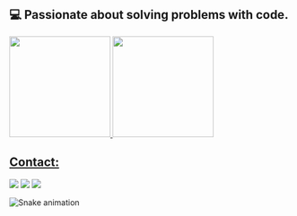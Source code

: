 ## 💻 Passionate about solving problems with code.

<div>
<a href="https://github.com/luis-kmd">
<img loading="lazy" height="180em" src="https://github-readme-stats.vercel.app/api?username=luis-kmd&show_icons=true&hide=contribs,prs&cache_seconds=86400&theme=calm"/>
<img loading="lazy" height="180em" src="https://github-readme-stats.vercel.app/api?username=luis-kmd&show_icons=true&theme=dracula&include_all_commits=true&count_private=true"/>
</div>


## Contact:

<div>
<a href="https://www.linkedin.com/in/luis-gabriel-souza-rocha-278aa5239/" target="_blank"><img loading="lazy" src="https://img.shields.io/badge/-LinkedIn-%230077B5?style=for-the-badge&logo=linkedin&logoColor=white" target="_blank"></a>
<a href="https://instagram.com/luis_kmd" target="_blank"><img loading="lazy" src="https://img.shields.io/badge/-Instagram-%23E4405F?style=for-the-badge&logo=instagram&logoColor=white" target="_blank"></a>
<a href = "mailto:gabrielkmd@gmail.com"><img loading="lazy" src="https://img.shields.io/badge/Gmail-D14836?style=for-the-badge&logo=gmail&logoColor=white" target="_blank"></a> 
</div>

![Snake animation](https://github.com/luis-kmd/luis-kmd/blob/output/github-contribution-grid-snake.svg)
